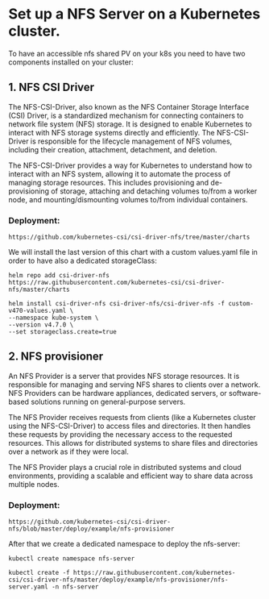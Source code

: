 # Set up a NFS Server on a Kubernetes cluster.

To have an accessible nfs shared PV on your k8s you need to have two components installed on your cluster:

## 1. NFS CSI Driver
The NFS-CSI-Driver, also known as the NFS Container Storage Interface (CSI) Driver, is a standardized mechanism for connecting containers to network file system (NFS) storage. It is designed to enable Kubernetes to interact with NFS storage systems directly and efficiently. The NFS-CSI-Driver is responsible for the lifecycle management of NFS volumes, including their creation, attachment, detachment, and deletion.

The NFS-CSI-Driver provides a way for Kubernetes to understand how to interact with an NFS system, allowing it to automate the process of managing storage resources. This includes provisioning and de-provisioning of storage, attaching and detaching volumes to/from a worker node, and mounting/dismounting volumes to/from individual containers.
    
### Deployment:
    https://github.com/kubernetes-csi/csi-driver-nfs/tree/master/charts

We will install the last version of this chart with a custom values.yaml file in order to have also a dedicated storageClass:

``` 
helm repo add csi-driver-nfs https://raw.githubusercontent.com/kubernetes-csi/csi-driver-nfs/master/charts

helm install csi-driver-nfs csi-driver-nfs/csi-driver-nfs -f custom-v470-values.yaml \
--namespace kube-system \
--version v4.7.0 \
--set storageclass.create=true
```

## 2. NFS provisioner
An NFS Provider is a server that provides NFS storage resources. It is responsible for managing and serving NFS shares to clients over a network. NFS Providers can be hardware appliances, dedicated servers, or software-based solutions running on general-purpose servers.

The NFS Provider receives requests from clients (like a Kubernetes cluster using the NFS-CSI-Driver) to access files and directories. It then handles these requests by providing the necessary access to the requested resources. This allows for distributed systems to share files and directories over a network as if they were local.

The NFS Provider plays a crucial role in distributed systems and cloud environments, providing a scalable and efficient way to share data across multiple nodes.
    
### Deployment:
    https://github.com/kubernetes-csi/csi-driver-nfs/blob/master/deploy/example/nfs-provisioner

After that we create a dedicated namespace to deploy the nfs-server:

```
kubectl create namespace nfs-server

kubectl create -f https://raw.githubusercontent.com/kubernetes-csi/csi-driver-nfs/master/deploy/example/nfs-provisioner/nfs-server.yaml -n nfs-server

```